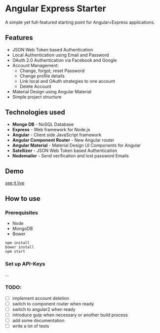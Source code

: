 # Angular Express Starter

A simple yet full-featured starting point for Angular+Express applications.

## Features
* JSON Web Token based Authentication
* Local Authentication using Email and Password
* OAuth 2.0 Authentication via Facebook and Google
* Account Management:
    * Change, forgot, reset Password
    * Change profile details
    * Link local and OAuth strategies to one account
    * Delete Account
* Material Design using Angular Material
* Simple project structure

## Technologies used
* **Mongo DB** - NoSQL Database
* **Express** - Web framework for Node.js
* **Angular** - Client side JavaScript framework
* **Angular Component Router** - New Angular router 
* **Angular Material** - Material Design UI Components for Angular
* **Satellizer** - JSON Web Token based Authentication
* **Nodemailer** - Send verification and lost password Emails

## Demo
[see it live](https://angular-express-starter.herokuapp.com/)

## How to use

### Prerequisites
* Node
* MongoDB
* Bower

```
npm install
bower install
npm start
```

### Set up API-Keys
...

### TODO:
* [ ] implement account deletion
* [ ] switch to component router when ready
* [ ] switch to angular2 when ready
* [ ] introduce gulp when necessary or another build process
* [ ] add some documentation
* [ ] write a lot of tests